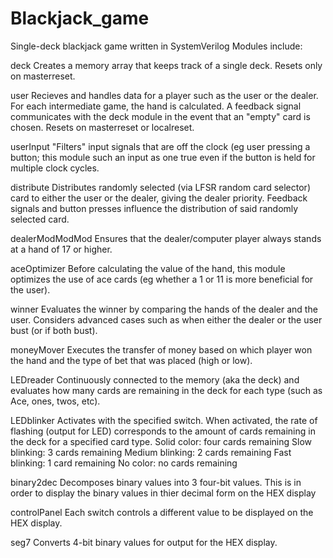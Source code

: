 # Blackjack_game
Single-deck blackjack game written in SystemVerilog
Modules include:

deck
  Creates a memory array that keeps track of a single deck. Resets only on masterreset.

user
  Recieves and handles data for a player such as the user or the dealer. For each
  intermediate game, the hand is calculated. A feedback signal communicates with the 
  deck module in the event that an "empty" card is chosen. Resets on masterreset or 
  localreset.
  
userInput
  "Filters" input signals that are off the clock (eg user pressing a button; this module 
  such an input as one true even if the button is held for multiple clock cycles.

distribute
  Distributes randomly selected (via LFSR random card selector) card to either the user
  or the dealer, giving the dealer priority. Feedback signals and button presses 
  influence the distribution of said randomly selected card.
  
dealerModModMod
  Ensures that the dealer/computer player always stands at a hand of 17 or higher.
  
aceOptimizer
  Before calculating the value of the hand, this module optimizes the use of ace cards
  (eg whether a 1 or 11 is more beneficial for the user).
  
winner
  Evaluates the winner by comparing the hands of the dealer and the user. Considers advanced
  cases such as when either the dealer or the user bust (or if both bust).
  
moneyMover
  Executes the transfer of money based on which player won the hand and the type of bet that
  was placed (high or low).
  
LEDreader
  Continuously connected to the memory (aka the deck) and evaluates how many cards are remaining 
  in the deck for each type (such as Ace, ones, twos, etc).
  
LEDblinker
  Activates with the specified switch. When activated, the rate of flashing (output for LED) 
  corresponds to the amount of cards remaining in the deck for a specified card type. 
  Solid color: four cards remaining
  Slow blinking: 3 cards remaining
  Medium blinking: 2 cards remaining
  Fast blinking: 1 card remaining
  No color: no cards remaining
  
binary2dec
  Decomposes binary values into 3 four-bit values. This is in order to display the binary values
  in thier decimal form on the HEX display
  
controlPanel
  Each switch controls a different value to be displayed on the HEX display.
  
seg7
  Converts 4-bit binary values for output for the HEX display.
